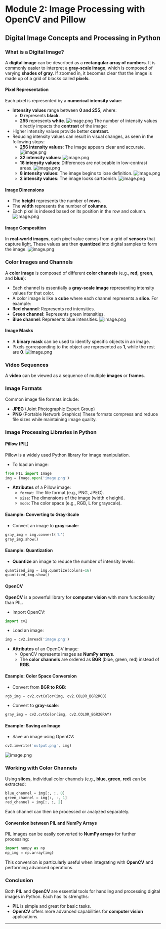 

# Module 2: Image Processing with OpenCV and Pillow
## Digital Image Concepts and Processing in Python
### What is a Digital Image?
A **digital image** can be described as a **rectangular array of numbers**. It is commonly easier to interpret a **gray-scale image**, which is composed of varying **shades of gray**. If zoomed in, it becomes clear that the image is made up of a grid of blocks called **pixels**.
#### Pixel Representation
Each pixel is represented by a **numerical intensity value**:
- **Intensity values** range between **0 and 255**, where:
	- **0** represents **black**.
	- **255** represents **white**.
![image.png](https://prod-files-secure.s3.us-west-2.amazonaws.com/03e82b26-cccb-4906-bb56-adabcbdc0655/fa1bb4aa-313a-44c2-a7b3-7fa4a8432b08/image.png?X-Amz-Algorithm=AWS4-HMAC-SHA256&X-Amz-Content-Sha256=UNSIGNED-PAYLOAD&X-Amz-Credential=ASIAZI2LB466ZYYM2SXR%2F20250201%2Fus-west-2%2Fs3%2Faws4_request&X-Amz-Date=20250201T181741Z&X-Amz-Expires=3600&X-Amz-Security-Token=IQoJb3JpZ2luX2VjEM7%2F%2F%2F%2F%2F%2F%2F%2F%2F%2FwEaCXVzLXdlc3QtMiJHMEUCIQCHO%2BeyqQcEZAp8sBGiS4eLooHpNShUp19BSkmOI%2BF%2BcQIgBvxGrEXsT8V03m8AKeU2cHrRyTHK5c%2B7ZEx0vbnf4W8qiAQI1%2F%2F%2F%2F%2F%2F%2F%2F%2F%2F%2FARAAGgw2Mzc0MjMxODM4MDUiDDl3ndSuSmJv6SG%2BnCrcA7qI%2F17sJiXv%2BWyB5yj0QADyPDIetwX0h05VTYLZecT1ukMIPmYVY4dg3%2BtOVsliwhfm0vssG60cLPCqCQ0wsSDFUMf9fPU2%2BTfxb2sIEAjF1PLaYX60LiEfHBla17%2BXZoD%2Bu3rv31KatoHOD5Ksx0EnyhT59ZS3a2FThJhIWr93zIgPyRZEFv7ktK31sUZlULQVAdT%2FGdPVrdFnzu2dXxTWCf6KYm3bJYJLW5mZ52vKYBKiP1WaZCGDjL6VmfBX1uVNy9%2FFwHuWF5NXFqChlDA781Uv%2FGMsYl52AZ8yzP1cxr8rhDCLtcOfqeXlXGBD%2Fa8ZyyDKpDGTrn%2Fp%2FFpFW6zMkaAhcTZ4FH%2BE09Odtm4kkhlbTcvVs1Q2TWZZfg1kuTlDGiPXb%2B8AYbPoLZhraBmR2spG%2FU5On29Z7GtPOcHkcckKYzXczFWx9jxgOt1hCbk3ml54WveaLMcO%2FWklwh5q1FYYzAoaxJSz9ckgEYJOmret7Exuwpx%2BVfqyq20cg0Y7blMdppBkfxejzjnm85qmMQiFOXJP8xS1gYTs915ytOaj2c01X8TuS3kXvW3j1XsANcu89uNSk4JMtxV2OBv1aXUPBV%2B%2BX8PT54tkRU5Cg%2BPzVF3vAJnj5lGcMPnJ%2BLwGOqUBr7COdYz%2BUnw2k3eZhadCerj240Ea1Kl8Li1%2BlbJhtsrybioa3ekoCCVYQWSJDRUSJjrdU6%2FWipgJi7ooNKS2myKJjGlo7jS2A3FtdHsJA%2FnvyZ9WIa%2BNQX%2FnmNIquR%2FqdcSXI97%2FKuya2o75CtucPBQPNCTHAQC1ZxuwAX3NwMKzTblu1aSNsAr%2B8eguLBBqBDJgjtjCHPYf6xH%2Bv%2FCkoJTv16fk&X-Amz-Signature=6e4a4f2289f7018c9c3b9db36592f30b0c6118df9d49940c837f55aa97cb6e92&X-Amz-SignedHeaders=host&x-id=GetObject)
The number of intensity values directly impacts the **contrast** of the image:
- Higher intensity values provide better **contrast**.
- Reducing intensity values can result in visual changes, as seen in the following steps:
	- **256 intensity values**: The image appears clear and accurate.
![image.png](https://prod-files-secure.s3.us-west-2.amazonaws.com/03e82b26-cccb-4906-bb56-adabcbdc0655/0de7dfb4-99dc-4b87-8932-5165b3c3b775/image.png?X-Amz-Algorithm=AWS4-HMAC-SHA256&X-Amz-Content-Sha256=UNSIGNED-PAYLOAD&X-Amz-Credential=ASIAZI2LB466VPJNT2AQ%2F20250201%2Fus-west-2%2Fs3%2Faws4_request&X-Amz-Date=20250201T181742Z&X-Amz-Expires=3600&X-Amz-Security-Token=IQoJb3JpZ2luX2VjEM7%2F%2F%2F%2F%2F%2F%2F%2F%2F%2FwEaCXVzLXdlc3QtMiJHMEUCIQD%2F0RPdVNFNXPBF37QQZBtzPNRwjoQNg7aZRcjseeR2vgIgEJq79HshULrGKLXYOI5Z8%2F0f0LtAen5nKCIxs1202NIqiAQI1%2F%2F%2F%2F%2F%2F%2F%2F%2F%2F%2FARAAGgw2Mzc0MjMxODM4MDUiDIpvCDm2e3TYoOJqDircAzIPBVRjz039f30PeJ%2FmKPJmFoP9R9eFdzYf06l3tOAVCJNn9s9Ctp1qsN9FCYAXSRDd9oETxt63uj%2Bw0V2%2FiK6t0%2FaGi%2FJODDJ7jyexQ7S9ew1At42JLeCu600he0d47mkdgCcgA%2FfnaGNdJ9dr%2B3j9ESvDxSwmRQrKXdOgYLHRkaPqoIVzEAcnxJIWL%2BmOXZ3tuoe%2FSLQD8WMKRn0xPF9MNG2OGgwJAtqPrFTZvxOcctdYH%2B6EJNCtgvrOdWAmeOhg9UkOEESgJArKeuLMBrBlP1tXULUhyihLgFJ6JY2rRGL9Kjbiot7H4qTnvdvZ%2F0JngPdI3i4mK48n991VkIfA1JuCGutUkQrOgcWaVbHZieTSoh%2BNkUVTrjChs0%2BMmaRb3boFFWDUggC58GcRGG%2FgPfH0pwsLeoqhQVqyEbk5XBKnunYRXY1GHgPVF0XeLqKM%2B9VpVsCyNdmVtww%2BUkURnmA67wh0xWlPpe1lN%2BZjDXdhG8gfnTO8MP7BaSpQkmNYyYvIc8fEYGSo1f9IZumV3AVRuNkrwf22i1KIJTQ8kazT6Z%2Ftp4RyMoNVCi0Ab5BY5v6MwJzjk%2FlgTXi0tLMLh6cX3HqkHcrdy9CFUbA9YUpTGfOwF%2FPInPh%2FMM3F%2BLwGOqUBxiYVPGQVxsJ50guIueQx6SJjFjQg10E9QwsPIA3seaMkXUoMp2Lu7OKHCxasAuU3uw75JF%2FP0CCoDn3EOedfsyQSk7D8%2BgqsaXMRym5Aonif60H8rkUd0BV4Ej3PhZ%2BEaJThXpQWBC6UqoFNJ8apThyom73A9Dp2aci8v1alxh%2FychA3MlNUqntbkpsstpgZhya1411hwbmtouYLPrukixJu%2BqES&X-Amz-Signature=c7428310016118f73aee352d131571514d2c4f179138f0155ade295df3f69d43&X-Amz-SignedHeaders=host&x-id=GetObject)
	- **32 intensity values:**
![image.png](https://prod-files-secure.s3.us-west-2.amazonaws.com/03e82b26-cccb-4906-bb56-adabcbdc0655/7eb81f08-b190-4c5a-ba2b-2a498a15b2c4/image.png?X-Amz-Algorithm=AWS4-HMAC-SHA256&X-Amz-Content-Sha256=UNSIGNED-PAYLOAD&X-Amz-Credential=ASIAZI2LB466VPJNT2AQ%2F20250201%2Fus-west-2%2Fs3%2Faws4_request&X-Amz-Date=20250201T181742Z&X-Amz-Expires=3600&X-Amz-Security-Token=IQoJb3JpZ2luX2VjEM7%2F%2F%2F%2F%2F%2F%2F%2F%2F%2FwEaCXVzLXdlc3QtMiJHMEUCIQD%2F0RPdVNFNXPBF37QQZBtzPNRwjoQNg7aZRcjseeR2vgIgEJq79HshULrGKLXYOI5Z8%2F0f0LtAen5nKCIxs1202NIqiAQI1%2F%2F%2F%2F%2F%2F%2F%2F%2F%2F%2FARAAGgw2Mzc0MjMxODM4MDUiDIpvCDm2e3TYoOJqDircAzIPBVRjz039f30PeJ%2FmKPJmFoP9R9eFdzYf06l3tOAVCJNn9s9Ctp1qsN9FCYAXSRDd9oETxt63uj%2Bw0V2%2FiK6t0%2FaGi%2FJODDJ7jyexQ7S9ew1At42JLeCu600he0d47mkdgCcgA%2FfnaGNdJ9dr%2B3j9ESvDxSwmRQrKXdOgYLHRkaPqoIVzEAcnxJIWL%2BmOXZ3tuoe%2FSLQD8WMKRn0xPF9MNG2OGgwJAtqPrFTZvxOcctdYH%2B6EJNCtgvrOdWAmeOhg9UkOEESgJArKeuLMBrBlP1tXULUhyihLgFJ6JY2rRGL9Kjbiot7H4qTnvdvZ%2F0JngPdI3i4mK48n991VkIfA1JuCGutUkQrOgcWaVbHZieTSoh%2BNkUVTrjChs0%2BMmaRb3boFFWDUggC58GcRGG%2FgPfH0pwsLeoqhQVqyEbk5XBKnunYRXY1GHgPVF0XeLqKM%2B9VpVsCyNdmVtww%2BUkURnmA67wh0xWlPpe1lN%2BZjDXdhG8gfnTO8MP7BaSpQkmNYyYvIc8fEYGSo1f9IZumV3AVRuNkrwf22i1KIJTQ8kazT6Z%2Ftp4RyMoNVCi0Ab5BY5v6MwJzjk%2FlgTXi0tLMLh6cX3HqkHcrdy9CFUbA9YUpTGfOwF%2FPInPh%2FMM3F%2BLwGOqUBxiYVPGQVxsJ50guIueQx6SJjFjQg10E9QwsPIA3seaMkXUoMp2Lu7OKHCxasAuU3uw75JF%2FP0CCoDn3EOedfsyQSk7D8%2BgqsaXMRym5Aonif60H8rkUd0BV4Ej3PhZ%2BEaJThXpQWBC6UqoFNJ8apThyom73A9Dp2aci8v1alxh%2FychA3MlNUqntbkpsstpgZhya1411hwbmtouYLPrukixJu%2BqES&X-Amz-Signature=ab72ca49fadd133053d2efb360a69434f5d0211c70738faebfb9b96c7142f857&X-Amz-SignedHeaders=host&x-id=GetObject)
	- **16 intensity values**: Differences are noticeable in low-contrast areas.
![image.png](https://prod-files-secure.s3.us-west-2.amazonaws.com/03e82b26-cccb-4906-bb56-adabcbdc0655/6bf56d44-9a14-4b7b-98c2-1f00b8630f0c/image.png?X-Amz-Algorithm=AWS4-HMAC-SHA256&X-Amz-Content-Sha256=UNSIGNED-PAYLOAD&X-Amz-Credential=ASIAZI2LB466VPJNT2AQ%2F20250201%2Fus-west-2%2Fs3%2Faws4_request&X-Amz-Date=20250201T181742Z&X-Amz-Expires=3600&X-Amz-Security-Token=IQoJb3JpZ2luX2VjEM7%2F%2F%2F%2F%2F%2F%2F%2F%2F%2FwEaCXVzLXdlc3QtMiJHMEUCIQD%2F0RPdVNFNXPBF37QQZBtzPNRwjoQNg7aZRcjseeR2vgIgEJq79HshULrGKLXYOI5Z8%2F0f0LtAen5nKCIxs1202NIqiAQI1%2F%2F%2F%2F%2F%2F%2F%2F%2F%2F%2FARAAGgw2Mzc0MjMxODM4MDUiDIpvCDm2e3TYoOJqDircAzIPBVRjz039f30PeJ%2FmKPJmFoP9R9eFdzYf06l3tOAVCJNn9s9Ctp1qsN9FCYAXSRDd9oETxt63uj%2Bw0V2%2FiK6t0%2FaGi%2FJODDJ7jyexQ7S9ew1At42JLeCu600he0d47mkdgCcgA%2FfnaGNdJ9dr%2B3j9ESvDxSwmRQrKXdOgYLHRkaPqoIVzEAcnxJIWL%2BmOXZ3tuoe%2FSLQD8WMKRn0xPF9MNG2OGgwJAtqPrFTZvxOcctdYH%2B6EJNCtgvrOdWAmeOhg9UkOEESgJArKeuLMBrBlP1tXULUhyihLgFJ6JY2rRGL9Kjbiot7H4qTnvdvZ%2F0JngPdI3i4mK48n991VkIfA1JuCGutUkQrOgcWaVbHZieTSoh%2BNkUVTrjChs0%2BMmaRb3boFFWDUggC58GcRGG%2FgPfH0pwsLeoqhQVqyEbk5XBKnunYRXY1GHgPVF0XeLqKM%2B9VpVsCyNdmVtww%2BUkURnmA67wh0xWlPpe1lN%2BZjDXdhG8gfnTO8MP7BaSpQkmNYyYvIc8fEYGSo1f9IZumV3AVRuNkrwf22i1KIJTQ8kazT6Z%2Ftp4RyMoNVCi0Ab5BY5v6MwJzjk%2FlgTXi0tLMLh6cX3HqkHcrdy9CFUbA9YUpTGfOwF%2FPInPh%2FMM3F%2BLwGOqUBxiYVPGQVxsJ50guIueQx6SJjFjQg10E9QwsPIA3seaMkXUoMp2Lu7OKHCxasAuU3uw75JF%2FP0CCoDn3EOedfsyQSk7D8%2BgqsaXMRym5Aonif60H8rkUd0BV4Ej3PhZ%2BEaJThXpQWBC6UqoFNJ8apThyom73A9Dp2aci8v1alxh%2FychA3MlNUqntbkpsstpgZhya1411hwbmtouYLPrukixJu%2BqES&X-Amz-Signature=de304372634b35ca272c8d035535a53072e400925fc187eabfb98a2069f87456&X-Amz-SignedHeaders=host&x-id=GetObject)
	- **8 intensity values**: The image begins to lose definition.
![image.png](https://prod-files-secure.s3.us-west-2.amazonaws.com/03e82b26-cccb-4906-bb56-adabcbdc0655/cca05878-ca1a-43e0-8bec-1d146756f9ae/image.png?X-Amz-Algorithm=AWS4-HMAC-SHA256&X-Amz-Content-Sha256=UNSIGNED-PAYLOAD&X-Amz-Credential=ASIAZI2LB466VPJNT2AQ%2F20250201%2Fus-west-2%2Fs3%2Faws4_request&X-Amz-Date=20250201T181741Z&X-Amz-Expires=3600&X-Amz-Security-Token=IQoJb3JpZ2luX2VjEM7%2F%2F%2F%2F%2F%2F%2F%2F%2F%2FwEaCXVzLXdlc3QtMiJHMEUCIQD%2F0RPdVNFNXPBF37QQZBtzPNRwjoQNg7aZRcjseeR2vgIgEJq79HshULrGKLXYOI5Z8%2F0f0LtAen5nKCIxs1202NIqiAQI1%2F%2F%2F%2F%2F%2F%2F%2F%2F%2F%2FARAAGgw2Mzc0MjMxODM4MDUiDIpvCDm2e3TYoOJqDircAzIPBVRjz039f30PeJ%2FmKPJmFoP9R9eFdzYf06l3tOAVCJNn9s9Ctp1qsN9FCYAXSRDd9oETxt63uj%2Bw0V2%2FiK6t0%2FaGi%2FJODDJ7jyexQ7S9ew1At42JLeCu600he0d47mkdgCcgA%2FfnaGNdJ9dr%2B3j9ESvDxSwmRQrKXdOgYLHRkaPqoIVzEAcnxJIWL%2BmOXZ3tuoe%2FSLQD8WMKRn0xPF9MNG2OGgwJAtqPrFTZvxOcctdYH%2B6EJNCtgvrOdWAmeOhg9UkOEESgJArKeuLMBrBlP1tXULUhyihLgFJ6JY2rRGL9Kjbiot7H4qTnvdvZ%2F0JngPdI3i4mK48n991VkIfA1JuCGutUkQrOgcWaVbHZieTSoh%2BNkUVTrjChs0%2BMmaRb3boFFWDUggC58GcRGG%2FgPfH0pwsLeoqhQVqyEbk5XBKnunYRXY1GHgPVF0XeLqKM%2B9VpVsCyNdmVtww%2BUkURnmA67wh0xWlPpe1lN%2BZjDXdhG8gfnTO8MP7BaSpQkmNYyYvIc8fEYGSo1f9IZumV3AVRuNkrwf22i1KIJTQ8kazT6Z%2Ftp4RyMoNVCi0Ab5BY5v6MwJzjk%2FlgTXi0tLMLh6cX3HqkHcrdy9CFUbA9YUpTGfOwF%2FPInPh%2FMM3F%2BLwGOqUBxiYVPGQVxsJ50guIueQx6SJjFjQg10E9QwsPIA3seaMkXUoMp2Lu7OKHCxasAuU3uw75JF%2FP0CCoDn3EOedfsyQSk7D8%2BgqsaXMRym5Aonif60H8rkUd0BV4Ej3PhZ%2BEaJThXpQWBC6UqoFNJ8apThyom73A9Dp2aci8v1alxh%2FychA3MlNUqntbkpsstpgZhya1411hwbmtouYLPrukixJu%2BqES&X-Amz-Signature=52c3ec4dc456e721d72f93cfc938544b4d85af21bbec4353d6223e1726d732f4&X-Amz-SignedHeaders=host&x-id=GetObject)
	- **2 intensity values**: The image looks cartoonish.
![image.png](https://prod-files-secure.s3.us-west-2.amazonaws.com/03e82b26-cccb-4906-bb56-adabcbdc0655/12da64d7-6b97-44e0-bc2c-52b9c47ce212/image.png?X-Amz-Algorithm=AWS4-HMAC-SHA256&X-Amz-Content-Sha256=UNSIGNED-PAYLOAD&X-Amz-Credential=ASIAZI2LB466VPJNT2AQ%2F20250201%2Fus-west-2%2Fs3%2Faws4_request&X-Amz-Date=20250201T181742Z&X-Amz-Expires=3600&X-Amz-Security-Token=IQoJb3JpZ2luX2VjEM7%2F%2F%2F%2F%2F%2F%2F%2F%2F%2FwEaCXVzLXdlc3QtMiJHMEUCIQD%2F0RPdVNFNXPBF37QQZBtzPNRwjoQNg7aZRcjseeR2vgIgEJq79HshULrGKLXYOI5Z8%2F0f0LtAen5nKCIxs1202NIqiAQI1%2F%2F%2F%2F%2F%2F%2F%2F%2F%2F%2FARAAGgw2Mzc0MjMxODM4MDUiDIpvCDm2e3TYoOJqDircAzIPBVRjz039f30PeJ%2FmKPJmFoP9R9eFdzYf06l3tOAVCJNn9s9Ctp1qsN9FCYAXSRDd9oETxt63uj%2Bw0V2%2FiK6t0%2FaGi%2FJODDJ7jyexQ7S9ew1At42JLeCu600he0d47mkdgCcgA%2FfnaGNdJ9dr%2B3j9ESvDxSwmRQrKXdOgYLHRkaPqoIVzEAcnxJIWL%2BmOXZ3tuoe%2FSLQD8WMKRn0xPF9MNG2OGgwJAtqPrFTZvxOcctdYH%2B6EJNCtgvrOdWAmeOhg9UkOEESgJArKeuLMBrBlP1tXULUhyihLgFJ6JY2rRGL9Kjbiot7H4qTnvdvZ%2F0JngPdI3i4mK48n991VkIfA1JuCGutUkQrOgcWaVbHZieTSoh%2BNkUVTrjChs0%2BMmaRb3boFFWDUggC58GcRGG%2FgPfH0pwsLeoqhQVqyEbk5XBKnunYRXY1GHgPVF0XeLqKM%2B9VpVsCyNdmVtww%2BUkURnmA67wh0xWlPpe1lN%2BZjDXdhG8gfnTO8MP7BaSpQkmNYyYvIc8fEYGSo1f9IZumV3AVRuNkrwf22i1KIJTQ8kazT6Z%2Ftp4RyMoNVCi0Ab5BY5v6MwJzjk%2FlgTXi0tLMLh6cX3HqkHcrdy9CFUbA9YUpTGfOwF%2FPInPh%2FMM3F%2BLwGOqUBxiYVPGQVxsJ50guIueQx6SJjFjQg10E9QwsPIA3seaMkXUoMp2Lu7OKHCxasAuU3uw75JF%2FP0CCoDn3EOedfsyQSk7D8%2BgqsaXMRym5Aonif60H8rkUd0BV4Ej3PhZ%2BEaJThXpQWBC6UqoFNJ8apThyom73A9Dp2aci8v1alxh%2FychA3MlNUqntbkpsstpgZhya1411hwbmtouYLPrukixJu%2BqES&X-Amz-Signature=87a29f48f1fd1d189e0cce938f054f41d27a16a3546dfce435e6a904214743f7&X-Amz-SignedHeaders=host&x-id=GetObject)
#### Image Dimensions
- The **height** represents the number of **rows**.
- The **width** represents the number of **columns**.
- Each pixel is indexed based on its position in the row and column.
![image.png](https://prod-files-secure.s3.us-west-2.amazonaws.com/03e82b26-cccb-4906-bb56-adabcbdc0655/ff056335-e79e-4491-b508-30cd45b6c194/image.png?X-Amz-Algorithm=AWS4-HMAC-SHA256&X-Amz-Content-Sha256=UNSIGNED-PAYLOAD&X-Amz-Credential=ASIAZI2LB466ZYYM2SXR%2F20250201%2Fus-west-2%2Fs3%2Faws4_request&X-Amz-Date=20250201T181741Z&X-Amz-Expires=3600&X-Amz-Security-Token=IQoJb3JpZ2luX2VjEM7%2F%2F%2F%2F%2F%2F%2F%2F%2F%2FwEaCXVzLXdlc3QtMiJHMEUCIQCHO%2BeyqQcEZAp8sBGiS4eLooHpNShUp19BSkmOI%2BF%2BcQIgBvxGrEXsT8V03m8AKeU2cHrRyTHK5c%2B7ZEx0vbnf4W8qiAQI1%2F%2F%2F%2F%2F%2F%2F%2F%2F%2F%2FARAAGgw2Mzc0MjMxODM4MDUiDDl3ndSuSmJv6SG%2BnCrcA7qI%2F17sJiXv%2BWyB5yj0QADyPDIetwX0h05VTYLZecT1ukMIPmYVY4dg3%2BtOVsliwhfm0vssG60cLPCqCQ0wsSDFUMf9fPU2%2BTfxb2sIEAjF1PLaYX60LiEfHBla17%2BXZoD%2Bu3rv31KatoHOD5Ksx0EnyhT59ZS3a2FThJhIWr93zIgPyRZEFv7ktK31sUZlULQVAdT%2FGdPVrdFnzu2dXxTWCf6KYm3bJYJLW5mZ52vKYBKiP1WaZCGDjL6VmfBX1uVNy9%2FFwHuWF5NXFqChlDA781Uv%2FGMsYl52AZ8yzP1cxr8rhDCLtcOfqeXlXGBD%2Fa8ZyyDKpDGTrn%2Fp%2FFpFW6zMkaAhcTZ4FH%2BE09Odtm4kkhlbTcvVs1Q2TWZZfg1kuTlDGiPXb%2B8AYbPoLZhraBmR2spG%2FU5On29Z7GtPOcHkcckKYzXczFWx9jxgOt1hCbk3ml54WveaLMcO%2FWklwh5q1FYYzAoaxJSz9ckgEYJOmret7Exuwpx%2BVfqyq20cg0Y7blMdppBkfxejzjnm85qmMQiFOXJP8xS1gYTs915ytOaj2c01X8TuS3kXvW3j1XsANcu89uNSk4JMtxV2OBv1aXUPBV%2B%2BX8PT54tkRU5Cg%2BPzVF3vAJnj5lGcMPnJ%2BLwGOqUBr7COdYz%2BUnw2k3eZhadCerj240Ea1Kl8Li1%2BlbJhtsrybioa3ekoCCVYQWSJDRUSJjrdU6%2FWipgJi7ooNKS2myKJjGlo7jS2A3FtdHsJA%2FnvyZ9WIa%2BNQX%2FnmNIquR%2FqdcSXI97%2FKuya2o75CtucPBQPNCTHAQC1ZxuwAX3NwMKzTblu1aSNsAr%2B8eguLBBqBDJgjtjCHPYf6xH%2Bv%2FCkoJTv16fk&X-Amz-Signature=29712ab2594432da888146679f01a017a481fc25a9d37440db08d6253fba2a5b&X-Amz-SignedHeaders=host&x-id=GetObject)
#### Image Composition
In **real-world images**, each pixel value comes from a grid of **sensors** that capture light. These values are then **quantized** into digital samples to form the image.
![image.png](https://prod-files-secure.s3.us-west-2.amazonaws.com/03e82b26-cccb-4906-bb56-adabcbdc0655/0c721ea0-409b-4d32-b630-a00d6f170d18/image.png?X-Amz-Algorithm=AWS4-HMAC-SHA256&X-Amz-Content-Sha256=UNSIGNED-PAYLOAD&X-Amz-Credential=ASIAZI2LB466ZYYM2SXR%2F20250201%2Fus-west-2%2Fs3%2Faws4_request&X-Amz-Date=20250201T181741Z&X-Amz-Expires=3600&X-Amz-Security-Token=IQoJb3JpZ2luX2VjEM7%2F%2F%2F%2F%2F%2F%2F%2F%2F%2FwEaCXVzLXdlc3QtMiJHMEUCIQCHO%2BeyqQcEZAp8sBGiS4eLooHpNShUp19BSkmOI%2BF%2BcQIgBvxGrEXsT8V03m8AKeU2cHrRyTHK5c%2B7ZEx0vbnf4W8qiAQI1%2F%2F%2F%2F%2F%2F%2F%2F%2F%2F%2FARAAGgw2Mzc0MjMxODM4MDUiDDl3ndSuSmJv6SG%2BnCrcA7qI%2F17sJiXv%2BWyB5yj0QADyPDIetwX0h05VTYLZecT1ukMIPmYVY4dg3%2BtOVsliwhfm0vssG60cLPCqCQ0wsSDFUMf9fPU2%2BTfxb2sIEAjF1PLaYX60LiEfHBla17%2BXZoD%2Bu3rv31KatoHOD5Ksx0EnyhT59ZS3a2FThJhIWr93zIgPyRZEFv7ktK31sUZlULQVAdT%2FGdPVrdFnzu2dXxTWCf6KYm3bJYJLW5mZ52vKYBKiP1WaZCGDjL6VmfBX1uVNy9%2FFwHuWF5NXFqChlDA781Uv%2FGMsYl52AZ8yzP1cxr8rhDCLtcOfqeXlXGBD%2Fa8ZyyDKpDGTrn%2Fp%2FFpFW6zMkaAhcTZ4FH%2BE09Odtm4kkhlbTcvVs1Q2TWZZfg1kuTlDGiPXb%2B8AYbPoLZhraBmR2spG%2FU5On29Z7GtPOcHkcckKYzXczFWx9jxgOt1hCbk3ml54WveaLMcO%2FWklwh5q1FYYzAoaxJSz9ckgEYJOmret7Exuwpx%2BVfqyq20cg0Y7blMdppBkfxejzjnm85qmMQiFOXJP8xS1gYTs915ytOaj2c01X8TuS3kXvW3j1XsANcu89uNSk4JMtxV2OBv1aXUPBV%2B%2BX8PT54tkRU5Cg%2BPzVF3vAJnj5lGcMPnJ%2BLwGOqUBr7COdYz%2BUnw2k3eZhadCerj240Ea1Kl8Li1%2BlbJhtsrybioa3ekoCCVYQWSJDRUSJjrdU6%2FWipgJi7ooNKS2myKJjGlo7jS2A3FtdHsJA%2FnvyZ9WIa%2BNQX%2FnmNIquR%2FqdcSXI97%2FKuya2o75CtucPBQPNCTHAQC1ZxuwAX3NwMKzTblu1aSNsAr%2B8eguLBBqBDJgjtjCHPYf6xH%2Bv%2FCkoJTv16fk&X-Amz-Signature=d922d3197915352190f31f71a03cfc6399516a53df936cffd3b23e33e053677c&X-Amz-SignedHeaders=host&x-id=GetObject)
### Color Images and Channels
A **color image** is composed of different **color channels** (e.g., **red**, **green**, and **blue**):
- Each channel is essentially a **gray-scale image** representing intensity values for that color.
- A color image is like a **cube** where each channel represents a **slice**.
For example:
- **Red channel**: Represents red intensities.
- **Green channel**: Represents green intensities.
- **Blue channel**: Represents blue intensities.
![image.png](https://prod-files-secure.s3.us-west-2.amazonaws.com/03e82b26-cccb-4906-bb56-adabcbdc0655/c0cc17c9-842f-413f-82e8-f3f44278cf74/image.png?X-Amz-Algorithm=AWS4-HMAC-SHA256&X-Amz-Content-Sha256=UNSIGNED-PAYLOAD&X-Amz-Credential=ASIAZI2LB466ZYYM2SXR%2F20250201%2Fus-west-2%2Fs3%2Faws4_request&X-Amz-Date=20250201T181741Z&X-Amz-Expires=3600&X-Amz-Security-Token=IQoJb3JpZ2luX2VjEM7%2F%2F%2F%2F%2F%2F%2F%2F%2F%2FwEaCXVzLXdlc3QtMiJHMEUCIQCHO%2BeyqQcEZAp8sBGiS4eLooHpNShUp19BSkmOI%2BF%2BcQIgBvxGrEXsT8V03m8AKeU2cHrRyTHK5c%2B7ZEx0vbnf4W8qiAQI1%2F%2F%2F%2F%2F%2F%2F%2F%2F%2F%2FARAAGgw2Mzc0MjMxODM4MDUiDDl3ndSuSmJv6SG%2BnCrcA7qI%2F17sJiXv%2BWyB5yj0QADyPDIetwX0h05VTYLZecT1ukMIPmYVY4dg3%2BtOVsliwhfm0vssG60cLPCqCQ0wsSDFUMf9fPU2%2BTfxb2sIEAjF1PLaYX60LiEfHBla17%2BXZoD%2Bu3rv31KatoHOD5Ksx0EnyhT59ZS3a2FThJhIWr93zIgPyRZEFv7ktK31sUZlULQVAdT%2FGdPVrdFnzu2dXxTWCf6KYm3bJYJLW5mZ52vKYBKiP1WaZCGDjL6VmfBX1uVNy9%2FFwHuWF5NXFqChlDA781Uv%2FGMsYl52AZ8yzP1cxr8rhDCLtcOfqeXlXGBD%2Fa8ZyyDKpDGTrn%2Fp%2FFpFW6zMkaAhcTZ4FH%2BE09Odtm4kkhlbTcvVs1Q2TWZZfg1kuTlDGiPXb%2B8AYbPoLZhraBmR2spG%2FU5On29Z7GtPOcHkcckKYzXczFWx9jxgOt1hCbk3ml54WveaLMcO%2FWklwh5q1FYYzAoaxJSz9ckgEYJOmret7Exuwpx%2BVfqyq20cg0Y7blMdppBkfxejzjnm85qmMQiFOXJP8xS1gYTs915ytOaj2c01X8TuS3kXvW3j1XsANcu89uNSk4JMtxV2OBv1aXUPBV%2B%2BX8PT54tkRU5Cg%2BPzVF3vAJnj5lGcMPnJ%2BLwGOqUBr7COdYz%2BUnw2k3eZhadCerj240Ea1Kl8Li1%2BlbJhtsrybioa3ekoCCVYQWSJDRUSJjrdU6%2FWipgJi7ooNKS2myKJjGlo7jS2A3FtdHsJA%2FnvyZ9WIa%2BNQX%2FnmNIquR%2FqdcSXI97%2FKuya2o75CtucPBQPNCTHAQC1ZxuwAX3NwMKzTblu1aSNsAr%2B8eguLBBqBDJgjtjCHPYf6xH%2Bv%2FCkoJTv16fk&X-Amz-Signature=9aa77e410259ec76427c28edcbe733a2c2c20f4c5cb5472004f8aaf39327f7a4&X-Amz-SignedHeaders=host&x-id=GetObject)
#### Image Masks
- A **binary mask** can be used to identify specific objects in an image.
- Pixels corresponding to the object are represented as **1**, while the rest are **0**.
![image.png](https://prod-files-secure.s3.us-west-2.amazonaws.com/03e82b26-cccb-4906-bb56-adabcbdc0655/667eab4d-d19d-4618-81d0-663b6beb002c/image.png?X-Amz-Algorithm=AWS4-HMAC-SHA256&X-Amz-Content-Sha256=UNSIGNED-PAYLOAD&X-Amz-Credential=ASIAZI2LB466ZYYM2SXR%2F20250201%2Fus-west-2%2Fs3%2Faws4_request&X-Amz-Date=20250201T181741Z&X-Amz-Expires=3600&X-Amz-Security-Token=IQoJb3JpZ2luX2VjEM7%2F%2F%2F%2F%2F%2F%2F%2F%2F%2FwEaCXVzLXdlc3QtMiJHMEUCIQCHO%2BeyqQcEZAp8sBGiS4eLooHpNShUp19BSkmOI%2BF%2BcQIgBvxGrEXsT8V03m8AKeU2cHrRyTHK5c%2B7ZEx0vbnf4W8qiAQI1%2F%2F%2F%2F%2F%2F%2F%2F%2F%2F%2FARAAGgw2Mzc0MjMxODM4MDUiDDl3ndSuSmJv6SG%2BnCrcA7qI%2F17sJiXv%2BWyB5yj0QADyPDIetwX0h05VTYLZecT1ukMIPmYVY4dg3%2BtOVsliwhfm0vssG60cLPCqCQ0wsSDFUMf9fPU2%2BTfxb2sIEAjF1PLaYX60LiEfHBla17%2BXZoD%2Bu3rv31KatoHOD5Ksx0EnyhT59ZS3a2FThJhIWr93zIgPyRZEFv7ktK31sUZlULQVAdT%2FGdPVrdFnzu2dXxTWCf6KYm3bJYJLW5mZ52vKYBKiP1WaZCGDjL6VmfBX1uVNy9%2FFwHuWF5NXFqChlDA781Uv%2FGMsYl52AZ8yzP1cxr8rhDCLtcOfqeXlXGBD%2Fa8ZyyDKpDGTrn%2Fp%2FFpFW6zMkaAhcTZ4FH%2BE09Odtm4kkhlbTcvVs1Q2TWZZfg1kuTlDGiPXb%2B8AYbPoLZhraBmR2spG%2FU5On29Z7GtPOcHkcckKYzXczFWx9jxgOt1hCbk3ml54WveaLMcO%2FWklwh5q1FYYzAoaxJSz9ckgEYJOmret7Exuwpx%2BVfqyq20cg0Y7blMdppBkfxejzjnm85qmMQiFOXJP8xS1gYTs915ytOaj2c01X8TuS3kXvW3j1XsANcu89uNSk4JMtxV2OBv1aXUPBV%2B%2BX8PT54tkRU5Cg%2BPzVF3vAJnj5lGcMPnJ%2BLwGOqUBr7COdYz%2BUnw2k3eZhadCerj240Ea1Kl8Li1%2BlbJhtsrybioa3ekoCCVYQWSJDRUSJjrdU6%2FWipgJi7ooNKS2myKJjGlo7jS2A3FtdHsJA%2FnvyZ9WIa%2BNQX%2FnmNIquR%2FqdcSXI97%2FKuya2o75CtucPBQPNCTHAQC1ZxuwAX3NwMKzTblu1aSNsAr%2B8eguLBBqBDJgjtjCHPYf6xH%2Bv%2FCkoJTv16fk&X-Amz-Signature=5cd6beb2bf7fc0ba380edc3a1b1cf0c1dc5c8b48f659037448e785d7a4b40480&X-Amz-SignedHeaders=host&x-id=GetObject)
### Video Sequences
A **video** can be viewed as a sequence of multiple **images** or **frames**.
### Image Formats
Common image file formats include:
- **JPEG** (Joint Photographic Expert Group)
- **PNG** (Portable Network Graphics)
These formats compress and reduce file sizes while maintaining image quality.
### Image Processing Libraries in Python
#### Pillow (PIL)
Pillow is a widely used Python library for image manipulation.
- To load an image:
```python
from PIL import Image
img = Image.open('image.png')
```
- **Attributes** of a Pillow image:
	- `format`: The file format (e.g., PNG, JPEG).
	- `size`: The dimensions of the image (width x height).
	- `mode`: The color space (e.g., RGB, L for grayscale).
#### Example: Converting to Gray-Scale
- Convert an image to **gray-scale**:
```python
gray_img = img.convert('L')
gray_img.show()
```
#### Example: Quantization
- **Quantize** an image to reduce the number of intensity levels:
```python
quantized_img = img.quantize(colors=16)
quantized_img.show()
```
#### OpenCV
**OpenCV** is a powerful library for **computer vision** with more functionality than PIL.
- Import OpenCV:
```python
import cv2
```
- Load an image:
```python
img = cv2.imread('image.png')
```
- **Attributes** of an OpenCV image:
	- OpenCV represents images as **NumPy arrays**.
	- The **color channels** are ordered as **BGR** (blue, green, red) instead of **RGB**.
#### Example: Color Space Conversion
- Convert from **BGR to RGB**:
```python
rgb_img = cv2.cvtColor(img, cv2.COLOR_BGR2RGB)
```
- Convert to **gray-scale**:
```python
gray_img = cv2.cvtColor(img, cv2.COLOR_BGR2GRAY)
```
#### Example: Saving an Image
- Save an image using OpenCV:
```python
cv2.imwrite('output.png', img)
```
![image.png](https://prod-files-secure.s3.us-west-2.amazonaws.com/03e82b26-cccb-4906-bb56-adabcbdc0655/25fcc977-54ea-484c-997e-9b6bd016f347/image.png?X-Amz-Algorithm=AWS4-HMAC-SHA256&X-Amz-Content-Sha256=UNSIGNED-PAYLOAD&X-Amz-Credential=ASIAZI2LB466ZYYM2SXR%2F20250201%2Fus-west-2%2Fs3%2Faws4_request&X-Amz-Date=20250201T181741Z&X-Amz-Expires=3600&X-Amz-Security-Token=IQoJb3JpZ2luX2VjEM7%2F%2F%2F%2F%2F%2F%2F%2F%2F%2FwEaCXVzLXdlc3QtMiJHMEUCIQCHO%2BeyqQcEZAp8sBGiS4eLooHpNShUp19BSkmOI%2BF%2BcQIgBvxGrEXsT8V03m8AKeU2cHrRyTHK5c%2B7ZEx0vbnf4W8qiAQI1%2F%2F%2F%2F%2F%2F%2F%2F%2F%2F%2FARAAGgw2Mzc0MjMxODM4MDUiDDl3ndSuSmJv6SG%2BnCrcA7qI%2F17sJiXv%2BWyB5yj0QADyPDIetwX0h05VTYLZecT1ukMIPmYVY4dg3%2BtOVsliwhfm0vssG60cLPCqCQ0wsSDFUMf9fPU2%2BTfxb2sIEAjF1PLaYX60LiEfHBla17%2BXZoD%2Bu3rv31KatoHOD5Ksx0EnyhT59ZS3a2FThJhIWr93zIgPyRZEFv7ktK31sUZlULQVAdT%2FGdPVrdFnzu2dXxTWCf6KYm3bJYJLW5mZ52vKYBKiP1WaZCGDjL6VmfBX1uVNy9%2FFwHuWF5NXFqChlDA781Uv%2FGMsYl52AZ8yzP1cxr8rhDCLtcOfqeXlXGBD%2Fa8ZyyDKpDGTrn%2Fp%2FFpFW6zMkaAhcTZ4FH%2BE09Odtm4kkhlbTcvVs1Q2TWZZfg1kuTlDGiPXb%2B8AYbPoLZhraBmR2spG%2FU5On29Z7GtPOcHkcckKYzXczFWx9jxgOt1hCbk3ml54WveaLMcO%2FWklwh5q1FYYzAoaxJSz9ckgEYJOmret7Exuwpx%2BVfqyq20cg0Y7blMdppBkfxejzjnm85qmMQiFOXJP8xS1gYTs915ytOaj2c01X8TuS3kXvW3j1XsANcu89uNSk4JMtxV2OBv1aXUPBV%2B%2BX8PT54tkRU5Cg%2BPzVF3vAJnj5lGcMPnJ%2BLwGOqUBr7COdYz%2BUnw2k3eZhadCerj240Ea1Kl8Li1%2BlbJhtsrybioa3ekoCCVYQWSJDRUSJjrdU6%2FWipgJi7ooNKS2myKJjGlo7jS2A3FtdHsJA%2FnvyZ9WIa%2BNQX%2FnmNIquR%2FqdcSXI97%2FKuya2o75CtucPBQPNCTHAQC1ZxuwAX3NwMKzTblu1aSNsAr%2B8eguLBBqBDJgjtjCHPYf6xH%2Bv%2FCkoJTv16fk&X-Amz-Signature=59c5ef917458e9f0a440b080192ebb9d10103072448b112066cb84a70f24e13e&X-Amz-SignedHeaders=host&x-id=GetObject)
### Working with Color Channels
Using **slices**, individual color channels (e.g., **blue**, **green**, **red**) can be extracted:
```python
blue_channel = img[:, :, 0]
green_channel = img[:, :, 1]
red_channel = img[:, :, 2]
```
Each channel can then be processed or analyzed separately.
#### Conversion between PIL and NumPy Arrays
PIL images can be easily converted to **NumPy arrays** for further processing:
```python
import numpy as np
np_img = np.array(img)
```
This conversion is particularly useful when integrating with **OpenCV** and performing advanced operations.
### Conclusion
Both **PIL** and **OpenCV** are essential tools for handling and processing digital images in Python. Each has its strengths:
- **PIL** is simple and great for basic tasks.
- **OpenCV** offers more advanced capabilities for **computer vision** applications.
___


